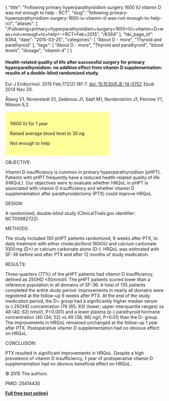 {
    "title": "Following primary hyperparathyroidism surgery 1600 IU vitamin D was not enough to help - RCT",
    "slug": "following-primary-hyperparathyroidism-surgery-1600-iu-vitamin-d-was-not-enough-to-help-rct",
    "aliases": [
        "/Following+primary+hyperparathyroidism+surgery+1600+IU+vitamin+D+was+not+enough+to+help+-+RCT+Feb+2015",
        "/6364"
    ],
    "tiki_page_id": 6364,
    "date": "2015-03-25",
    "categories": [
        "About D - more",
        "Thyroid and parathyroid"
    ],
    "tags": [
        "About D - more",
        "Thyroid and parathyroid",
        "blood levels",
        "dosage",
        "vitamin d"
    ]
}


#### Health-related quality of life after successful surgery for primary hyperparathyroidism: no additive effect from vitamin D supplementation: results of a double-blind randomized study.

Eur J Endocrinol. 2015 Feb;172(2):181-7. [doi: 10.1530/EJE-14-0757.](https://doi.org/10.1530/EJE-14-0757.) Epub 2014 Nov 20.

Åberg V1, Norenstedt S1, Zedenius J1, Sääf M1, Nordenström J1, Pernow Y1, Nilsson IL2.

<div class="border" style="background-color:#FF9;padding:15px;margin:10px 0;border-radius:5px;width:300px">

1t600 IU for 1 year

Raised average blood level to 30 ng

Not enough to help

</div>

OBJECTIVE:

Vitamin D insufficiency is common in primary hyperparathyroidism (pHPT). Patients with pHPT frequently have a reduced health-related quality of life (HRQoL). Our objectives were to evaluate whether HRQoL in pHPT is associated with vitamin D insufficiency and whether vitamin D supplementation after parathyroidectomy (PTX) could improve HRQoL.

DESIGN:

A randomized, double-blind study (ClinicalTrials.gov identifier: NCT00982722).

METHODS:

The study included 150 pHPT patients randomized, 6 weeks after PTX, to daily treatment with either cholecalciferol 1600 IU and calcium carbonate 1000 mg (D+) or calcium carbonate alone (D-). HRQoL was estimated with SF-36 before and after PTX and after 12 months of study medication.

RESULTS:

Three-quarters (77%) of the pHPT patients had vitamin D insufficiency, defined as 25OHD <50 nmol/l. The pHPT patients scored lower than a reference population in all domains of SF-36. A total of 135 patients completed the entire study period. Improvements in nearly all domains were registered at the follow-up 6 weeks after PTX. At the end of the study medication period, the D+ group had a significantly higher median serum (s-) 25OHD concentration (76 (65; 93) (lower; upper interquartile ranges) vs 48 (40; 62) nmol/l, P<0.001) and a lower plasma (p-) parathyroid hormone concentration (40 (34; 52) vs 49 (38; 66) ng/l, P=0.01) than the D- group. The improvements in HRQoL remained unchanged at the follow-up 1 year after PTX. Postoperative vitamin D supplementation had no obvious effect on HRQoL.

CONCLUSION:

PTX resulted in significant improvements in HRQoL. Despite a high prevalence of vitamin D insufficiency, 1 year of postoperative vitamin D supplementation had no obvious beneficial effect on HRQoL.

© 2015 The authors.

PMID: 25414430

 **[Full free text online}](http://eje-online.org/content/172/2/181.long)**